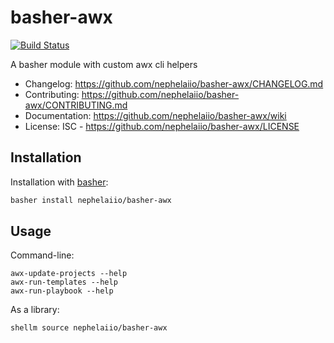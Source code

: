 # basher-awx

[![Build Status](https://travis-ci.org/nephelaiio/basher-awx.svg?branch=master)](https://travis-ci.org/nephelaiio/basher-awx)

A basher module with custom awx cli helpers

- Changelog: https://github.com/nephelaiio/basher-awx/CHANGELOG.md
- Contributing: https://github.com/nephelaiio/basher-awx/CONTRIBUTING.md
- Documentation: https://github.com/nephelaiio/basher-awx/wiki
- License: ISC - https://github.com/nephelaiio/basher-awx/LICENSE

## Installation
Installation with [basher](https://github.com/basherpm/basher):
```bash
basher install nephelaiio/basher-awx
```

## Usage
Command-line:
```
awx-update-projects --help
awx-run-templates --help
awx-run-playbook --help
```

As a library:
```bash
shellm source nephelaiio/basher-awx
```
